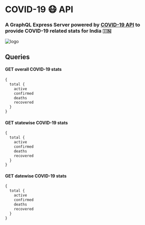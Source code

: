 # COVID-19 :mask: API

### A GraphQL Express Server powered by [COVID-19 API]() to provide COVID-19 related stats for India :india:

![logo](https://i0.wp.com/blog.knoldus.com/wp-content/uploads/2019/06/graphql.png?fit=600%2C600&ssl=1)

## Queries

#### GET overall COVID-19 stats

```graphql
{ 
  total {
    active
    confirmed
    deaths
    recovered
  }
}
```

#### GET statewise COVID-19 stats

```graphql
{ 
  total {
    active
    confirmed
    deaths
    recovered
  }
}
```

#### GET datewise COVID-19 stats

```graphql
{ 
  total {
    active
    confirmed
    deaths
    recovered
  }
}
```
